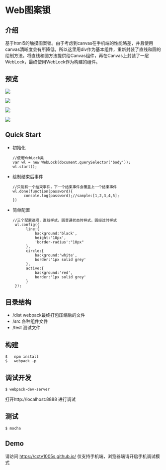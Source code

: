 # Web图案锁

## 介绍

基于html5的触摸图案锁。由于考虑到canvas在手机端的性能略差，并且使用canvas清晰度会有所降低，所以这里用div作为基本组件，重新封装了直线和圆的绘制方法。将直线和圆方法提供给Canvas组件，再在Canvas上封装了一层WebLock，最终使用WebLock作为构建的组件。

## 预览
![](http://upload-images.jianshu.io/upload_images/1806609-e046b457819ff4b9.png?imageMogr2/auto-orient/strip%7CimageView2/2/w/1240)


![](http://upload-images.jianshu.io/upload_images/1806609-78128ea6ec1461ca.png?imageMogr2/auto-orient/strip%7CimageView2/2/w/1240)

![](http://upload-images.jianshu.io/upload_images/1806609-1752113f6cb732fb.png?imageMogr2/auto-orient/strip%7CimageView2/2/w/1240)


![](http://upload-images.jianshu.io/upload_images/1806609-fb38507d566416f5.png?imageMogr2/auto-orient/strip%7CimageView2/2/w/1240)


## Quick Start

- 初始化

      //使用WebLock类
      var wl = new WebLock(document.querySelector('body'));
      wl.start();

- 绘制结束后事件
      
      //只能有一个结束事件，下一个结束事件会覆盖上一个结束事件
      wl.done(function(password){ 
           console.log(password);//sample:[1,2,3,4,5];
      })

- 简单配置
      
      //三个配置选项，直线样式，圆普通状态时样式，圆经过时样式
       wl.config({
            line:{
                background:'black',
                height:'10px',
                'border-radius':"10px"
            },
            circle:{
                background:'white',
                border:'1px solid grey'
            },
            active:{
                background:'red',
                border:'1px solid grey'
            }
       });

## 目录结构
 - /dist webpack最终打包压缩后的文件
 - /src 各种组件文件
 - /test 测试文件

## 构建
    
    $   npm install 
    $   webpack -p

## 调试开发
    
    $ webpack-dev-server

打开http://localhost:8888 进行调试

## 测试

    $ mocha     

## Demo

请访问 https://cctv1005s.github.io/ 
仅支持手机端，浏览器端请开启手机调试模式



























